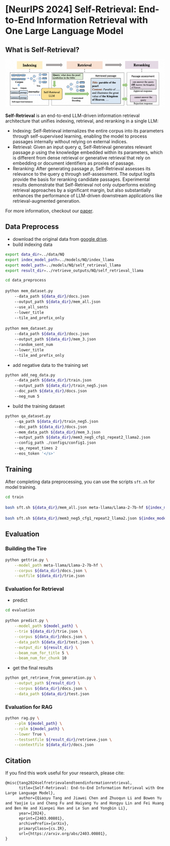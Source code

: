 
# [NeurIPS 2024] Self-Retrieval: End-to-End Information Retrieval with One Large Language Model
## What is Self-Retrieval?
![](./figures/main.png)

**Self-Retrieval** is an end-to-end LLM-driven information retrieval architecture that unifies indexing, retrieval, and reranking in a single LLM:
- Indexing: Self-Retrieval internalizes the entire corpus into its parameters through self-supervised learning, enabling the model to process passages internally without relying on external indices.
- Retrieval: Given an input query $q$, Self-Retrieval generates relevant passage $p$ using the knowledge embedded within its parameters, which is different from dense retrieval or generative retrieval that rely on embedding or document identifiers as proxies of passage.
- Reranking: After generating passage $p$, Self-Retrieval assesses its relevance to the query $q$ through self-assessment. The output logits provide the basis for reranking candidate passages.
Experimental results demonstrate that Self-Retrieval not only outperforms existing retrieval approaches by a significant margin, but also substantially enhances the performance of LLM-driven downstream applications like retrieval-augmented generation. 

For more information, checkout our [paper](https://arxiv.org/pdf/2403.00801).

## Data Preprocess
- download the original data from [google drive](https://drive.google.com/drive/folders/1GfW0WxQUTnAz0pJ5WRyVFgUhni-yz75f?usp=sharing).
- build indexing data

```bash
export data_dir=../data/NQ
export index_model_path=../models/NQ/index_llama
export model_path=../models/NQ/self_retrieval_llama
export result_dir=../retrieve_outputs/NQ/self_retrieval_llama
```

```bash
cd data_preprocess

python mem_dataset.py 
    --data_path ${data_dir}/docs.json
    --output_path ${data_dir}/mem_all.json
    --use_all_sents
    --lower_title 
    --tile_and_prefix_only

python mem_dataset.py 
    --data_path ${data_dir}/docs.json
    --output_path ${data_dir}/mem_3.json
    --random_sent_num
    --lower_title 
    --tile_and_prefix_only
```

- add negative data to the training set
```bash
python add_neg_data.py 
    --data_path ${data_dir}/train.json
    --output_path ${data_dir}/train_neg5.json
    --doc_path ${data_dir}/docs.json
    --neg_num 5
```

- build the training dataset
```bash
python qa_dataset.py
    --qa_path ${data_dir}/train_neg5.json
    --doc_path ${data_dir}/docs.json
    --mem_data_path ${data_dir}/mem_3.json
    --output_path ${data_dir}/mem3_neg5_cfg1_repeat2_llama2.json
    --config_path ./configs/config1.json
    --qa_repeat_times 2
    --eos_token '</s>'
```
## Training

After completing data preprocessing, you can use the scripts `sft.sh` for model training.
```bash
cd train

bash sft.sh ${data_dir}/mem_all.json meta-llama/Llama-2-7b-hf ${index_model_path}

bash sft.sh ${data_dir}/mem3_neg5_cfg1_repeat2_llama2.json ${index_model_path} ${model_path}
```
## Evaluation
### Building the Tire
```bash
python gettrie.py \
    --model_path meta-llama/Llama-2-7b-hf \
    --corpus ${data_dir}/docs.json \
    --outfile ${data_dir}/trie.json
```

### Evaluation for Retrieval
- predict
```bash
cd evaluation

python predict.py \
    --model_path ${model_path} \
    --trie ${data_dir}/trie.json \
    --corpus ${data_dir}/docs.json \
    --data_path ${data_dir}/test.json \
    --output_dir ${result_dir} \
    --beam_num_for_title 5 \
    --beam_num_for_chunk 10
```
- get the final results
```bash
python get_retrieve_from_generation.py \
    --output_path ${result_dir} \
    --corpus ${data_dir}/docs.json \
    --data_path ${data_dir}/test.json
```

### Evaluation for RAG
```bash
python rag.py \
    --plm ${model_path} \
    --rplm ${model_path} \
    --lower True \
    --testsetfile ${result_dir}/retrieve.json \
    --contextfile ${data_dir}/docs.json
```

## Citation
If you find this work useful for your research, please cite:

```
@misc{tang2024selfretrievalendtoendinformationretrieval,
      title={Self-Retrieval: End-to-End Information Retrieval with One Large Language Model}, 
      author={Qiaoyu Tang and Jiawei Chen and Zhuoqun Li and Bowen Yu and Yaojie Lu and Cheng Fu and Haiyang Yu and Hongyu Lin and Fei Huang and Ben He and Xianpei Han and Le Sun and Yongbin Li},
      year={2024},
      eprint={2403.00801},
      archivePrefix={arXiv},
      primaryClass={cs.IR},
      url={https://arxiv.org/abs/2403.00801}, 
}
```

